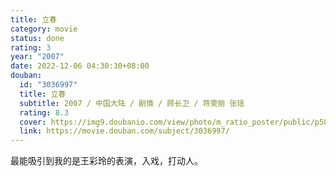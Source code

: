 ```yaml
---
title: 立春
category: movie
status: done
rating: 3
year: "2007"
date: 2022-12-06 04:30:30+08:00
douban:
  id: "3036997"
  title: 立春
  subtitle: 2007 / 中国大陆 / 剧情 / 顾长卫 / 蒋雯丽 张瑶
  rating: 8.3
  cover: https://img9.doubanio.com/view/photo/m_ratio_poster/public/p582511565.jpg
  link: https://movie.douban.com/subject/3036997/
---
```


最能吸引到我的是王彩玲的表演，入戏，打动人。
